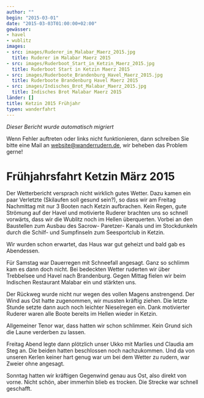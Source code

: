 ```yaml
---
author: ""
begin: "2015-03-01"
date: "2015-03-03T01:00:00+02:00"
gewässer:
- havel
- wublitz
images:
- src: images/Ruderer_im_Malabar_Maerz_2015.jpg
  title: Ruderer im Malabar Maerz 2015
- src: images/Ruderboot_Start_in_Ketzin_Maerz_2015.jpg
  title: Ruderboot Start in Ketzin Maerz 2015
- src: images/Ruderboote_Brandenburg_Havel_Maerz_2015.jpg
  title: Ruderboote Brandenburg Havel Maerz 2015
- src: images/Indisches_Brot_Malabar_Maerz_2015.jpg
  title: Indisches Brot Malabar Maerz 2015
länder: []
title: Ketzin 2015 Frühjahr
typen: wanderfahrt
---
```



*Dieser Bericht wurde automatisch migriert*

Wenn Fehler auftreten oder links nicht funktionieren, dann schreiben Sie bitte eine Mail an website@wanderrudern.de, wir beheben das Problem gerne!



# Frühjahrsfahrt Ketzin März 2015


Der Wetterbericht versprach nicht wirklich gutes Wetter. Dazu kamen ein paar Verletzte (Skilaufen soll gesund sein?), so dass wir am Freitag Nachmittag mit nur 3 Booten nach Ketzin aufbrachen. Kein Regen, gute Strömung auf der Havel und motivierte Ruderer brachten uns so schnell vorwärts, dass wir die Wublitz noch im Hellen überquerten. Vorbei an den Baustellen zum Ausbau des Sacrow- Paretzer- Kanals und im Stockdunkeln durch die Schilf- und Sumpfinseln zum Seesportclub in Ketzin.

Wir wurden schon erwartet, das Haus war gut geheizt und bald gab es Abendessen.

Für Samstag war Dauerregen mit Schneefall angesagt. Ganz so schlimm kam es dann doch nicht. Bei bedeckten Wetter ruderten wir über Trebbelsee und Havel nach Brandenburg. Gegen Mittag fielen wir beim Indischen Restaurant Malabar ein und stärkten uns.

Der Rückweg wurde nicht nur wegen des vollen Magens anstrengend. Der Wind aus Ost hatte zugenommen, wir mussten kräftig ziehen. Die letzte Stunde setzte dann auch noch leichter Nieselregen ein. Dank motivierter Ruderer waren alle Boote bereits im Hellen wieder in Ketzin.

Allgemeiner Tenor war, dass hatten wir schon schlimmer. Kein Grund sich die Laune verderben zu lassen.

Freitag Abend legte dann plötzlich unser Ukko mit Marlies und Claudia am Steg an. Die beiden hatten beschlossen noch nachzukommen. Und da von unseren Kerlen keiner hart genug war um bei dem Wetter zu rudern, war Zweier ohne angesagt.

Sonntag hatten wir kräftigen Gegenwind genau aus Ost, also direkt von vorne. Nicht schön, aber immerhin blieb es trocken. Die Strecke war schnell geschafft.
